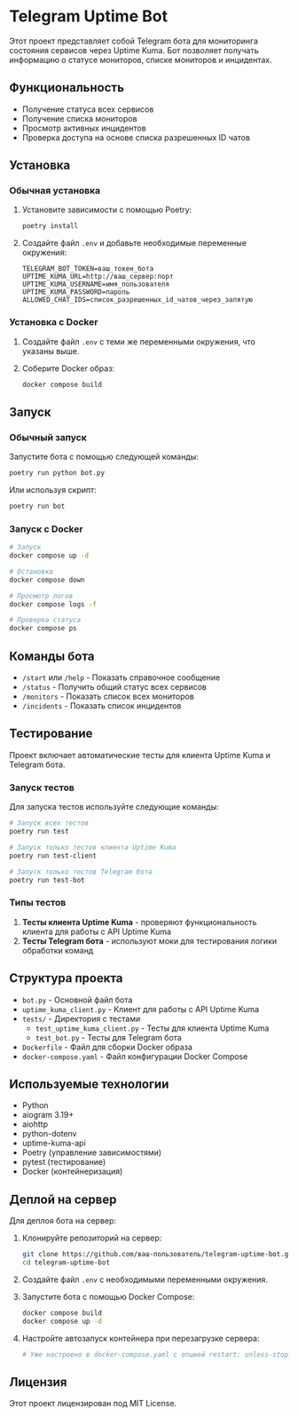 # Telegram Uptime Bot

Этот проект представляет собой Telegram бота для мониторинга состояния сервисов через Uptime Kuma. Бот позволяет получать информацию о статусе мониторов, списке мониторов и инцидентах.

## Функциональность

- Получение статуса всех сервисов
- Получение списка мониторов
- Просмотр активных инцидентов
- Проверка доступа на основе списка разрешенных ID чатов

## Установка

### Обычная установка

1. Установите зависимости с помощью Poetry:
   ```bash
   poetry install
   ```

2. Создайте файл `.env` и добавьте необходимые переменные окружения:
   ```
   TELEGRAM_BOT_TOKEN=ваш_токен_бота
   UPTIME_KUMA_URL=http://ваш_сервер:порт
   UPTIME_KUMA_USERNAME=имя_пользователя
   UPTIME_KUMA_PASSWORD=пароль
   ALLOWED_CHAT_IDS=список_разрешенных_id_чатов_через_запятую
   ```

### Установка с Docker

1. Создайте файл `.env` с теми же переменными окружения, что указаны выше.

2. Соберите Docker образ:
   ```bash
   docker compose build
   ```

## Запуск

### Обычный запуск

Запустите бота с помощью следующей команды:
```bash
poetry run python bot.py
```

Или используя скрипт:
```bash
poetry run bot
```

### Запуск с Docker

```bash
# Запуск
docker compose up -d

# Остановка
docker compose down

# Просмотр логов
docker compose logs -f

# Проверка статуса
docker compose ps
```

## Команды бота

- `/start` или `/help` - Показать справочное сообщение
- `/status` - Получить общий статус всех сервисов
- `/monitors` - Показать список всех мониторов
- `/incidents` - Показать список инцидентов

## Тестирование

Проект включает автоматические тесты для клиента Uptime Kuma и Telegram бота.

### Запуск тестов

Для запуска тестов используйте следующие команды:

```bash
# Запуск всех тестов
poetry run test

# Запуск только тестов клиента Uptime Kuma
poetry run test-client

# Запуск только тестов Telegram бота
poetry run test-bot
```

### Типы тестов

1. **Тесты клиента Uptime Kuma** - проверяют функциональность клиента для работы с API Uptime Kuma
2. **Тесты Telegram бота** - используют моки для тестирования логики обработки команд

## Структура проекта

- `bot.py` - Основной файл бота
- `uptime_kuma_client.py` - Клиент для работы с API Uptime Kuma
- `tests/` - Директория с тестами
  - `test_uptime_kuma_client.py` - Тесты для клиента Uptime Kuma
  - `test_bot.py` - Тесты для Telegram бота
- `Dockerfile` - Файл для сборки Docker образа
- `docker-compose.yaml` - Файл конфигурации Docker Compose

## Используемые технологии

- Python
- aiogram 3.19+
- aiohttp
- python-dotenv
- uptime-kuma-api
- Poetry (управление зависимостями)
- pytest (тестирование)
- Docker (контейнеризация)

## Деплой на сервер

Для деплоя бота на сервер:

1. Клонируйте репозиторий на сервер:
   ```bash
   git clone https://github.com/ваш-пользователь/telegram-uptime-bot.git
   cd telegram-uptime-bot
   ```

2. Создайте файл `.env` с необходимыми переменными окружения.

3. Запустите бота с помощью Docker Compose:
   ```bash
   docker compose build
   docker compose up -d
   ```

4. Настройте автозапуск контейнера при перезагрузке сервера:
   ```bash
   # Уже настроено в docker-compose.yaml с опцией restart: unless-stopped
   ```

## Лицензия

Этот проект лицензирован под MIT License. 